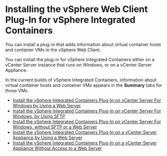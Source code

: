 # Installing the vSphere Web Client Plug-In for vSphere Integrated Containers #

You can install a plug-in that adds information about virtual container hosts and container VMs in the vSphere Web Client.

You can install the plug-in for vSphere Integrated Containers either on a vCenter Server instance that runs on Windows, or on a vCenter Server Appliance. 

In the current builds of vSphere Integrated Containers, information about virtual container hosts and container VMs appears in the **Summary** tabs for those VMs.

* [Install the vSphere Integrated Containers Plug-In on vCenter Server For Windows by Using a Web Server](plugin_vc_web.md)
* [Install the vSphere Integrated Containers Plug-In on vCenter Server For Windows, by Using SFTP](plugin_vc_sftp.md)
* [Install the vSphere Integrated Containers Plug-In on vCenter Server For Windows, without SFTP or a Web Server](plugin_vc_no_sftp_or_web.md)
* [Install the vSphere Integrated Containers Plug-In on a vCenter Server Appliance by Using a Web Server](plugin_vcsa_web.md)
* [Install the vSphere Integrated Containers Plug-In on a vCenter Server Appliance Without Access to a Web Server](plugin_vcsa_no_web.md)